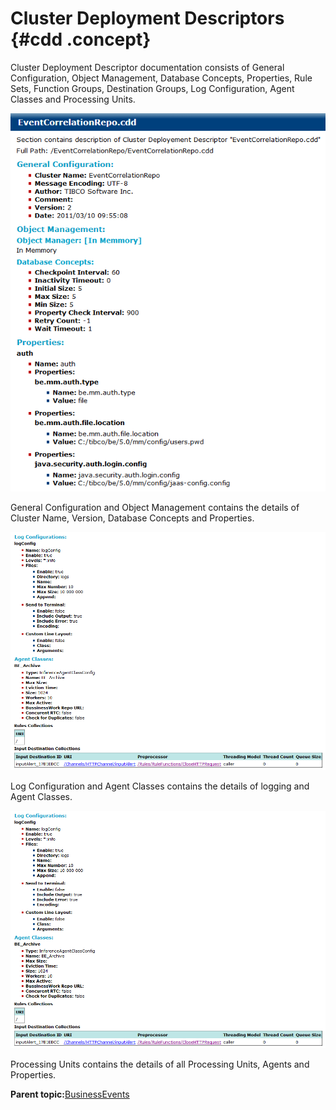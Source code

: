 # Cluster Deployment Descriptors {#cdd .concept}

Cluster Deployment Descriptor documentation consists of General Configuration, Object Management, Database Concepts, Properties, Rule Sets, Function Groups, Destination Groups, Log Configuration, Agent Classes and Processing Units.

![Cluster Deployment Descriptor General Configuration and Object Management](img/cdd/generalPropertiesAndObjectManagement.png "Cluster Deployment Descriptor General Configuration and Object Management")

General Configuration and Object Management contains the details of Cluster Name, Version, Database Concepts and Properties.

![Cluster Deployment Descriptor Log Configuration and Agent Classes](img/cdd/LogConfigurationAndAgentClasses.png "Cluster Deployment Descriptor Log Configuration and Agent Classes")

Log Configuration and Agent Classes contains the details of logging and Agent Classes.

![Cluster Deployment Descriptor Processing Units](img/cdd/LogConfigurationAndAgentClasses.png "Cluster Deployment Descriptor Processing Units")

Processing Units contains the details of all Processing Units, Agents and Properties.

**Parent topic:**[BusinessEvents](../../../core/documentation_modules/be/be.md)

